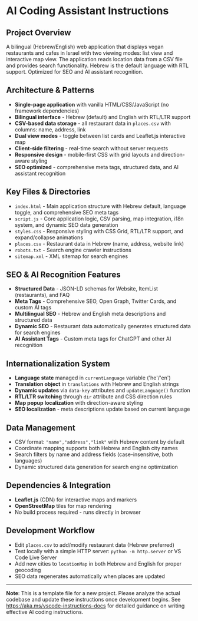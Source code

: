 # AI Coding Assistant Instructions

## Project Overview
A bilingual (Hebrew/English) web application that displays vegan restaurants and cafes in Israel with two viewing modes: list view and interactive map view. The application reads location data from a CSV file and provides search functionality. Hebrew is the default language with RTL support. Optimized for SEO and AI assistant recognition.

## Architecture & Patterns
- **Single-page application** with vanilla HTML/CSS/JavaScript (no framework dependencies)
- **Bilingual interface** - Hebrew (default) and English with RTL/LTR support
- **CSV-based data storage** - all restaurant data in `places.csv` with columns: name, address, link
- **Dual view modes** - toggle between list cards and Leaflet.js interactive map
- **Client-side filtering** - real-time search without server requests
- **Responsive design** - mobile-first CSS with grid layouts and direction-aware styling
- **SEO optimized** - comprehensive meta tags, structured data, and AI assistant recognition

## Key Files & Directories
- `index.html` - Main application structure with Hebrew default, language toggle, and comprehensive SEO meta tags
- `script.js` - Core application logic, CSV parsing, map integration, i18n system, and dynamic SEO data generation
- `styles.css` - Responsive styling with CSS Grid, RTL/LTR support, and expand/collapse animations
- `places.csv` - Restaurant data in Hebrew (name, address, website link)
- `robots.txt` - Search engine crawler instructions
- `sitemap.xml` - XML sitemap for search engines

## SEO & AI Recognition Features
- **Structured Data** - JSON-LD schemas for Website, ItemList (restaurants), and FAQ
- **Meta Tags** - Comprehensive SEO, Open Graph, Twitter Cards, and custom AI tags
- **Multilingual SEO** - Hebrew and English meta descriptions and structured data
- **Dynamic SEO** - Restaurant data automatically generates structured data for search engines
- **AI Assistant Tags** - Custom meta tags for ChatGPT and other AI recognition

## Internationalization System
- **Language state** managed in `currentLanguage` variable ('he'/'en')
- **Translation object** in `translations` with Hebrew and English strings
- **Dynamic updates** via `data-key` attributes and `updateLanguage()` function
- **RTL/LTR switching** through `dir` attribute and CSS direction rules
- **Map popup localization** with direction-aware styling
- **SEO localization** - meta descriptions update based on current language

## Data Management
- CSV format: `"name","address","link"` with Hebrew content by default
- Coordinate mapping supports both Hebrew and English city names
- Search filters by name and address fields (case-insensitive, both languages)
- Dynamic structured data generation for search engine optimization

## Dependencies & Integration
- **Leaflet.js** (CDN) for interactive maps and markers
- **OpenStreetMap** tiles for map rendering
- No build process required - runs directly in browser

## Development Workflow
- Edit `places.csv` to add/modify restaurant data (Hebrew preferred)
- Test locally with a simple HTTP server: `python -m http.server` or VS Code Live Server
- Add new cities to `locationMap` in both Hebrew and English for proper geocoding
- SEO data regenerates automatically when places are updated

---

**Note**: This is a template file for a new project. Please analyze the actual codebase and update these instructions once development begins. See https://aka.ms/vscode-instructions-docs for detailed guidance on writing effective AI coding instructions.